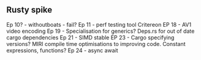 ## Rusty spike
Ep 10? - withoutboats - fail?
Ep 11 - perf testing tool Critereon
EP 18 - AV1 video encoding
Ep 19 - Specialisation for generics? Deps.rs for out of date cargo dependencies
Ep 21 - SIMD stable
EP 23 - Cargo specifying versions? 
  MIRI compile time optimisations to improving code. Constant expressions, functions?
Ep 24 - async await